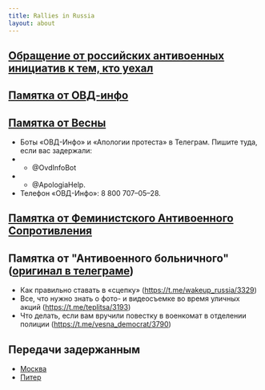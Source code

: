 ```yaml
---
title: Rallies in Russia
layout: about
---
```

## [Обращение от российских антивоенных инициатив к тем, кто уехал](https://t.me/vesna_democrat/3854)
## [Памятка от ОВД-инфо](https://ovd.legal/instruction/police)
## [Памятка от Весны](https://telegra.ph/Pamyatka-protestuyushchego-03-06)
* Боты «ОВД-Инфо» и «Апологии протеста» в Телеграм. Пишите туда, если вас задержали:
* * @OvdInfoBot
* * @ApologiaHelp.
* Телефон «ОВД-Инфо»: 8 800 707–05–28.
## [Памятка от Феминистского Антивоенного Сопротивления](https://t.me/femagainstwar/5048)
## Памятка от "Антивоенного больничного" ([оригинал в телеграме](https://t.me/stranabolna/2491))
* Как правильно ставать в «сцепку» (https://t.me/wakeup_russia/3329)
* Все, что нужно знать о фото- и видеосъемке во время уличных акций (https://t.me/teplitsa/3193)
* Что делать, если вам вручили повестку в военкомат в отделении полиции (https://t.me/vesna_democrat/3790)
## Передачи задержанным
* [Москва](https://t.me/Peredachi)
* [Питер](https://t.me/Peredachi_SPb)
